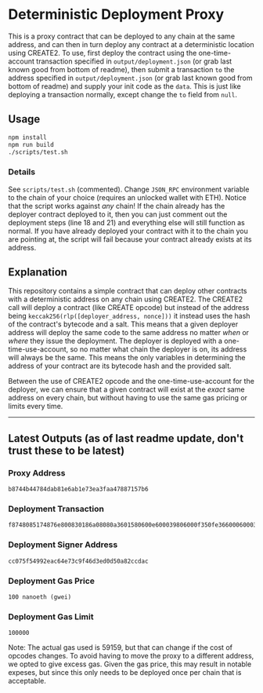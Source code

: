 # Deterministic Deployment Proxy
This is a proxy contract that can be deployed to any chain at the same address, and can then in turn deploy any contract at a deterministic location using CREATE2.  To use, first deploy the contract using the one-time-account transaction specified in `output/deployment.json` (or grab last known good from bottom of readme), then submit a transaction `to` the address specified in `output/deployment.json` (or grab last known good from bottom of readme) and supply your init code as the `data`.  This is just like deploying a transaction normally, except change the `to` field from `null`.

## Usage
```bash
npm install
npm run build
./scripts/test.sh
```

### Details
See `scripts/test.sh` (commented).  Change `JSON_RPC` environment variable to the chain of your choice (requires an unlocked wallet with ETH).  Notice that the script works against _any_ chain!  If the chain already has the deployer contract deployed to it, then you can just comment out the deployment steps (line 18 and 21) and everything else will still function as normal.  If you have already deployed your contract with it to the chain you are pointing at, the script will fail because your contract already exists at its address.

## Explanation
This repository contains a simple contract that can deploy other contracts with a deterministic address on any chain using CREATE2.  The CREATE2 call will deploy a contract (like CREATE opcode) but instead of the address being `keccak256(rlp([deployer_address, nonce]))` it instead uses the hash of the contract's bytecode and a salt.  This means that a given deployer address will deploy the same code to the same address no matter _when_ or _where_ they issue the deployment.  The deployer is deployed with a one-time-use-account, so no matter what chain the deployer is on, its address will always be the same.  This means the only variables in determining the address of your contract are its bytecode hash and the provided salt.

Between the use of CREATE2 opcode and the one-time-use-account for the deployer, we can ensure that a given contract will exist at the _exact_ same address on every chain, but without having to use the same gas pricing or limits every time.

----

## Latest Outputs (as of last readme update, don't trust these to be latest)

### Proxy Address
```
b8744b44784dab81e6ab1e73ea3faa47887157b6
```

### Deployment Transaction
```
f8748085174876e800830186a08080a3601580600e600039806000f350fe366000600037600036600034f56000526014600cf31ba02222222222222222222222222222222222222222222222222222222222222222a02222222222222222222222222222222222222222222222222222222222222222
```

### Deployment Signer Address
```
cc075f54992eac64e73c9f46d3ed0d50a82ccdac
```

### Deployment Gas Price
```
100 nanoeth (gwei)
```

### Deployment Gas Limit
```
100000
```
Note: The actual gas used is 59159, but that can change if the cost of opcodes changes.  To avoid having to move the proxy to a different address, we opted to give excess gas.  Given the gas price, this may result in notable expeses, but since this only needs to be deployed once per chain that is acceptable.
